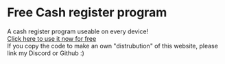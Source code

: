 # Free Cash register program
A cash register program useable on every device!  
[Click here to use it now for free](https://namechangezero.github.io/cash-register-program/client/)  
If you copy the code to make an own "distrubution" of this website, please link my Discord or Github :)  